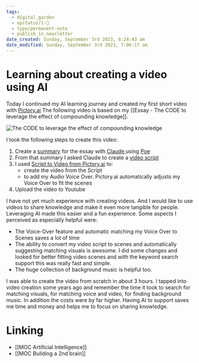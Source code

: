 ```yaml
---
tags:
  - digital_garden
  - epstatus/1-🌱
  - type/permanent-note
  - publish_in_newsletter
date_created: Sunday, September 3rd 2023, 6:24:43 am
date_modified: Sunday, September 3rd 2023, 7:06:17 am
---
```

# Learning about creating a video using AI
Today I continued my AI learning journey and created my first short video with [Pictory.ai](https://app.pictory.ai/textinput)
The following video is based on my [[Essay - The CODE to leverage the effect of compounding knowledge]].

![The CODE to leverage the effect of compounding knowledge](https://youtu.be/wtPpRNTZkGQ)

I took the following steps to create this video:
1) Create a [summary](https://poe.com/s/gugr9E2rprdtGyXEXgvU) for the essay with [Claude ](https://poe.com/s/QpWW9d2n1RTJXHzE2BJq) using [Poe](https://poe.com/)
2) From that summary I asked Claude to create a [video script](https://poe.com/s/tseHNOS1pKWJdivOSRu6)
3) I used [Script to Video from Pictory.ai]([https://youtu.be/i3604jhlwe4](https://youtu.be/i3604jhlwe4))  to:
	+ create the video from the Script
	+ to add my Audio Voice Over. Pictory.ai automatically adjusts my Voice Over to fit the scenes
4) Upload the video to Youtube

I have not yet much experience with creating videos. And I would like to use videos to share knowledge and make it even more tangible for people. Leveraging AI made this easier and a fun experience. Some aspects I perceived as especially helpful were:

+ The Voice-Over feature and automatic matching my Voice Over to Scenes saves a lot of time
+ The ability to convert my video script to scenes and automatically suggesting matching visuals is awesome. I did some changes and looked for better fitting video scenes and with the keyword search support this was really fast and simple.
+ The huge collection of background music is helpful too. 

I was able to create the video from scratch in about 3 hours. I tapped into video creation some years ago and remember the time it took to search for matching visuals, for matching voice and video, for finding background music. In addition the costs were by far higher. Having AI to support saves me time and money and helps me to focus on sharing knowledge.

# Linking
+ [[MOC Artificial Intelligence]]
+ [[MOC Building a 2nd brain]]
